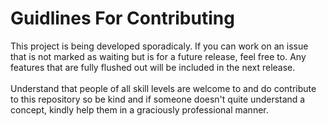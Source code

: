 # Guidlines For Contributing
This project is being developed sporadicaly. 
If you can work on an issue that is not marked as waiting but is for a future 
release, feel free to. Any features that are fully flushed out will be included in the next release.
<br><br>
Understand that people of all skill levels are welcome to and do contribute to this repository so be kind and if
someone doesn't quite understand a concept, kindly help them in a graciously professional manner.
